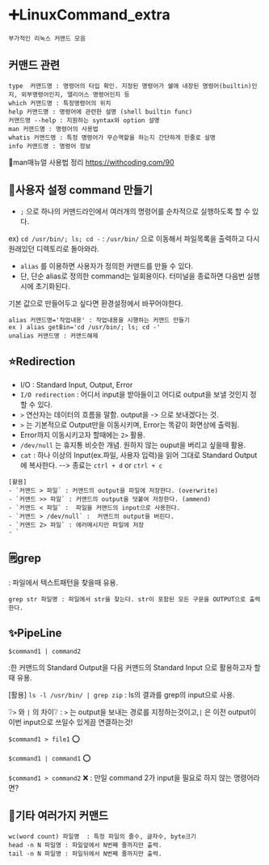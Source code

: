 # ➕LinuxCommand_extra
`부가적인 리눅스 커맨드 모음`

## 커맨드 관련
```
type  커맨드명 : 명령어의 타입 확인. 지정된 명령어가 쉘에 내장된 명령어(builtin)인지, 외부명령어인지, 앨리어스 명령어인지 등
which 커맨드명 : 특정명령어의 위치
help 커맨드명 : 명령어에 관련한 설명 (shell builtin func)
커맨드명 --help : 지원하는 syntax와 option 설명
man 커맨드명 : 명령어의 사용법
whatis 커맨드명 : 특정 명령어가 무슨역할을 하는지 간단하게 한줄로 설명 
info 커맨드명 : 명령어 정보
```
🔎man매뉴얼 사용법 정리 
https://withcoding.com/90

## 🌟사용자 설정 command 만들기 

- `;` 으로 하나의 커맨드라인에서 여러개의 명령어를 순차적으로 실행하도록 할 수 있다.

ex) `cd /usr/bin/; ls; cd -`  : `/usr/bin/` 으로 이동해서 파일목록을 출력하고 다시 원래있던 디렉토리로 돌아와라.

- `alias` 를 이용하면 사용자가 정의한 커맨드를 만들 수 있다. 
- 단, 단순 alias로 정의한 command는 일회용이다. 터미널을 종료하면 다음번 실행시에 초기화된다.

기본 값으로 만들어두고 싶다면 환경설정에서 바꾸어야한다. 

```
alias 커맨드명='작업내용' : 작업내용을 시행하는 커맨드 만들기
ex ) alias getBin='cd /usr/bin/; ls; cd -'
unalias 커맨드명 : 커맨드해제
```

## ⭐Redirection 

- I/O : Standard Input, Output, Error 
- `I/O redirection` : 어디서 input을 받아들이고 어디로 output을 보낼 것인지 정할 수 있다.
- `>` 연산자는 데이터의 흐름을 말함. output을 -> 으로 보내겠다는 것.
- `>` 는 기본적으로 Output만을 이동시키며, Error는 똑같이 화면상에 출력됨. 
- Error까지 이동시키고자 할때에는 `2>` 활용.
- `/dev/null` 는 휴지통 비슷한 개념. 원하지 않는 ouput을 버리고 싶을때 활용.
- `cat` : 하나 이상의 Input(ex.파일, 사용자 입력)을 읽어 그대로 Standard Output에 복사한다. --> 종료는 `ctrl + d` or `ctrl + c`


```
[활용]
- `커맨드 > 파일` : 커맨드의 output을 파일에 저장한다. (overwrite)
- `커맨드 >> 파일` : 커맨드의 output을 덧붙여 저장한다. (ammend)
- `커맨드 < 파일` :  파일을 커맨드의 input으로 사용한다.
- `커맨드 > /dev/null` :  커맨드의 output을 버린다.
- `커맨드 2> 파일` : 에러메시지만 파일에 저장
- `
```

## 🗒grep 
: 파일에서 텍스트패턴을 찾을때 유용.

```
grep str 파일명 : 파일에서 str을 찾는다. str이 포함된 모든 구문을 OUTPUT으로 출력한다.
```


## ✨PipeLine

` $command1 | command2 `

:한 커맨드의 Standard Output을 다음 커맨드의 Standard Input 으로 활용하고자 할때 유용.

[활용]
`ls -l /usr/bin/ | grep zip`  : ls의 결과를 grep의 input으로 사용.

❔`>` 와 `|` 의 차이❔
: `>` 는 output을 보내는 경로를 지정하는것이고,`|` 은  이전 output이 이번 input으로 쓰일수 있게끔 연결하는것!

`$command1 > file1` ⭕ 

`$command1 | command1` ⭕

`$command1 > command2` ❌  : 만일 command 2가 input을 필요로 하지 않는 명령어라면?


## 📡기타 여러가지 커맨드

```
wc(word count) 파일명  : 특정 파일의 줄수, 글자수, byte크기
head -n N 파일명 : 파일앞에서 N번째 줄까지만 출력.
tail -n N 파일명 : 파일뒤에서 N번째 줄까지만 출력.

```


